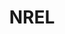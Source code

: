 ---
# This topic lives at
# https://digital.gov/topics/nrel

# Topic Title
title: "NREL"

# description — keep it short and clear
# summary: ""

# Weight
weight: 1

# For more information on managing topics,
# see https://github.com/GSA/digitalgov.gov/wiki/topics
---